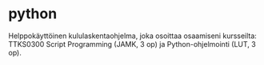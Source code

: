 # python
Helppokäyttöinen kululaskentaohjelma, joka osoittaa osaamiseni kursseilta: TTKS0300 Script Programming (JAMK, 3 op) ja Python-ohjelmointi (LUT, 3 op).
